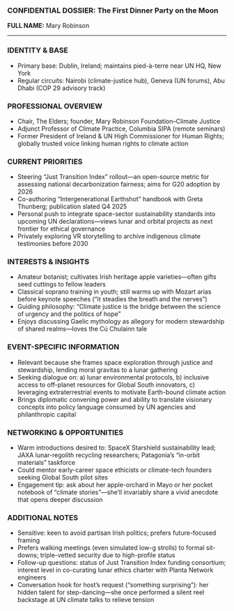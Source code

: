 ### CONFIDENTIAL DOSSIER: The First Dinner Party on the Moon

**FULL NAME:** Mary Robinson

---
### IDENTITY & BASE
- Primary base: Dublin, Ireland; maintains pied-à-terre near UN HQ, New York
- Regular circuits: Nairobi (climate-justice hub), Geneva (UN forums), Abu Dhabi (COP 29 advisory track)

### PROFESSIONAL OVERVIEW
- Chair, The Elders; founder, Mary Robinson Foundation–Climate Justice
- Adjunct Professor of Climate Practice, Columbia SIPA (remote seminars)
- Former President of Ireland & UN High Commissioner for Human Rights; globally trusted voice linking human rights to climate action

### CURRENT PRIORITIES
- Steering “Just Transition Index” rollout—an open-source metric for assessing national decarbonization fairness; aims for G20 adoption by 2026
- Co-authoring “Intergenerational Earthshot” handbook with Greta Thunberg; publication slated Q4 2025
- Personal push to integrate space-sector sustainability standards into upcoming UN declarations—views lunar and orbital projects as next frontier for ethical governance
- Privately exploring VR storytelling to archive indigenous climate testimonies before 2030

### INTERESTS & INSIGHTS
- Amateur botanist; cultivates Irish heritage apple varieties—often gifts seed cuttings to fellow leaders
- Classical soprano training in youth; still warms up with Mozart arias before keynote speeches (“it steadies the breath and the nerves”)
- Guiding philosophy: “Climate justice is the bridge between the science of urgency and the politics of hope”
- Enjoys discussing Gaelic mythology as allegory for modern stewardship of shared realms—loves the Cú Chulainn tale

### EVENT-SPECIFIC INFORMATION
- Relevant because she frames space exploration through justice and stewardship, lending moral gravitas to a lunar gathering
- Seeking dialogue on: a) lunar environmental protocols, b) inclusive access to off-planet resources for Global South innovators, c) leveraging extraterrestrial events to motivate Earth-bound climate action
- Brings diplomatic convening power and ability to translate visionary concepts into policy language consumed by UN agencies and philanthropic capital

### NETWORKING & OPPORTUNITIES
- Warm introductions desired to: SpaceX Starshield sustainability lead; JAXA lunar-regolith recycling researchers; Patagonia’s “in-orbit materials” taskforce
- Could mentor early-career space ethicists or climate-tech founders seeking Global South pilot sites
- Engagement tip: ask about her apple-orchard in Mayo or her pocket notebook of “climate stories”—she’ll invariably share a vivid anecdote that opens deeper discussion

### ADDITIONAL NOTES
- Sensitive: keen to avoid partisan Irish politics; prefers future-focused framing
- Prefers walking meetings (even simulated low-g strolls) to formal sit-downs; triple-vetted security due to high-profile status
- Follow-up questions: status of Just Transition Index funding consortium; interest level in co-curating lunar ethics charter with Planta Network engineers
- Conversation hook for host’s request (“something surprising”): her hidden talent for step-dancing—she once performed a silent reel backstage at UN climate talks to relieve tension